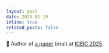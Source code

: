```yaml
---
layout: post
date: 2025-01-19
inline: true
related_posts: false
---
```


:dizzy: Author of [a paper](https://iceic.org/) (oral) at [ICEIC 2025](https://iceic.org/).

